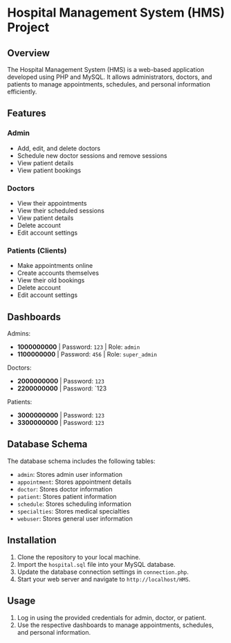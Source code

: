 # Hospital Management System (HMS) Project

## Overview

The Hospital Management System (HMS) is a web-based application developed using PHP and MySQL. It allows administrators, doctors, and patients to manage appointments, schedules, and personal information efficiently.

## Features

### Admin

- Add, edit, and delete doctors
- Schedule new doctor sessions and remove sessions
- View patient details
- View patient bookings

### Doctors

- View their appointments
- View their scheduled sessions
- View patient details
- Delete account
- Edit account settings

### Patients (Clients)

- Make appointments online
- Create accounts themselves
- View their old bookings
- Delete account
- Edit account settings

## Dashboards
 Admins:
- **1000000000** | Password: `123` | Role: `admin`
- **1100000000** | Password: `456` | Role: `super_admin`

 Doctors:
- **2000000000** | Password: `123`
- **2200000000** | Password: `123

 Patients:
- **3000000000** | Password: `123`
- **3300000000** | Password: `123`


## Database Schema

The database schema includes the following tables:

- `admin`: Stores admin user information
- `appointment`: Stores appointment details
- `doctor`: Stores doctor information
- `patient`: Stores patient information
- `schedule`: Stores scheduling information
- `specialties`: Stores medical specialties
- `webuser`: Stores general user information

## Installation

1. Clone the repository to your local machine.
2. Import the `hospital.sql` file into your MySQL database.
3. Update the database connection settings in `connection.php`.
4. Start your web server and navigate to `http://localhost/HMS`.

## Usage

1. Log in using the provided credentials for admin, doctor, or patient.
2. Use the respective dashboards to manage appointments, schedules, and personal information.

